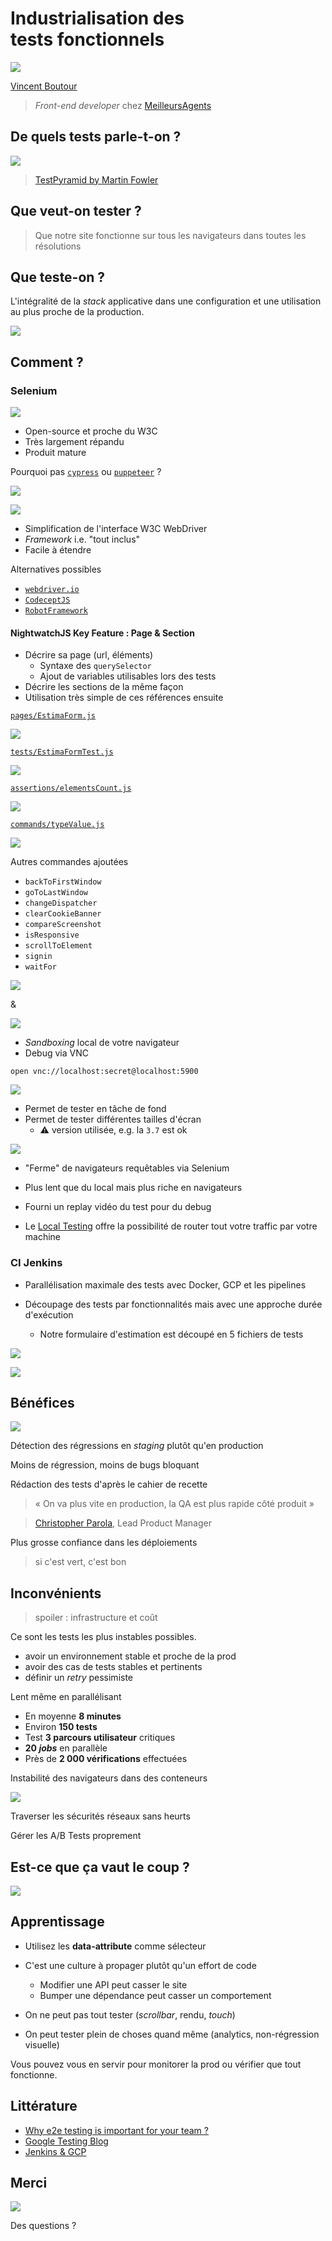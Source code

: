# Industrialisation des tests fonctionnels

![](vibioh.png)

[Vincent Boutour](https://vibioh.fr)

> *Front-end developer* chez [MeilleursAgents](https://www.meilleursagents.com)



## De quels tests parle-t-on ?

![](test-pyramid.png)

> [TestPyramid by Martin Fowler](https://martinfowler.com/bliki/TestPyramid.html)


## Que veut-on tester ?

> Que notre site fonctionne sur tous les navigateurs dans toutes les résolutions


## Que teste-on ?

L'intégralité de la *stack* applicative dans une configuration et une utilisation au plus proche de la production.

![](popcorn.gif)



## Comment ?


### Selenium

![](selenium-logo.png)

* Open-source et proche du W3C
* Très largement répandu
* Produit mature


Pourquoi pas [`cypress`](https://docs.cypress.io/guides/guides/launching-browsers.html#Unsupported-Browsers) ou [`puppeteer`](https://pptr.dev) ?

![](browsers.png)


[![](nightwatch.png)](http://nightwatchjs.org)


* Simplification de l'interface W3C WebDriver
* *Framework* i.e. "tout inclus"
* Facile à étendre


Alternatives possibles

* [`webdriver.io`](http://webdriver.io)
* [`CodeceptJS`](https://codecept.io)
* [`RobotFramework`](http://robotframework.org)


#### NightwatchJS Key Feature : Page & Section


* Décrire sa page (url, éléments)
    * Syntaxe des `querySelector`
    * Ajout de variables utilisables lors des tests
* Décrire les sections de la même façon
* Utilisation très simple de ces références ensuite


[`pages/EstimaForm.js`](nightwatch_page.js)

![](nightwatch_page.png)


[`tests/EstimaFormTest.js`](nightwatch_test.js)

![](nightwatch_test.png)


[`assertions/elementsCount.js`](nightwatch_assertion.js)

![](nightwatch_assertion.png)


[`commands/typeValue.js`](nightwatch_command.js)

![](nightwatch_command.png)


Autres commandes ajoutées

* `backToFirstWindow`
* `goToLastWindow`
* `changeDispatcher`
* `clearCookieBanner`
* `compareScreenshot`
* `isResponsive`
* `scrollToElement`
* `signin`
* `waitFor`


![](docker.png)

&

![](selenium-logo.png)


* *Sandboxing* local de votre navigateur
* Debug via VNC


```
open vnc://localhost:secret@localhost:5900
```

![](e2e.gif)


* Permet de tester en tâche de fond
* Permet de tester différentes tailles d'écran
  * ⚠ version utilisée, e.g. la `3.7` est ok


[![](browserstack.png)](https://www.browserstack.com)

* "Ferme" de navigateurs requêtables via Selenium
* Plus lent que du local mais plus riche en navigateurs


* Fourni un replay vidéo du test pour du debug
* Le [Local Testing](https://www.browserstack.com/local-testing) offre la possibilité de router tout votre traffic par votre machine


### CI Jenkins

* Parallélisation maximale des tests avec Docker, GCP et les pipelines

* Découpage des tests par fonctionnalités mais avec une approche durée d'exécution
  * Notre formulaire d'estimation est découpé en 5 fichiers de tests


![](jenkins_e2e.png)


![](jenkins_pipeline.png)



## Bénéfices

![](bump.gif)


Détection des régressions en *staging* plutôt qu'en production


Moins de régression, moins de bugs bloquant

Rédaction des tests d'après le cahier de recette


> « On va plus vite en production, la QA est plus rapide côté produit »

> [Christopher Parola](https://twitter.com/chrisparola), Lead Product Manager


Plus grosse confiance dans les déploiements

> si c'est vert, c'est bon


## Inconvénients

> spoiler : infrastructure et coût


Ce sont les tests les plus instables possibles.

* avoir un environnement stable et proche de la prod
* avoir des cas de tests stables et pertinents
* définir un *retry* pessimiste


Lent même en parallélisant

* En moyenne **8 minutes**
* Environ **150 tests**
* Test **3 parcours utilisateur** critiques
* **20 *jobs*** en parallèle
* Près de **2 000 vérifications** effectuées


Instabilité des navigateurs dans des conteneurs

![](chrome-ram.jpg)


Traverser les sécurités réseaux sans heurts

Gérer les A/B Tests proprement



## Est-ce que ça vaut le coup ?

![](yes.gif)


## Apprentissage


* Utilisez les **data-attribute** comme sélecteur


* C'est une culture à propager plutôt qu'un effort de code
  * Modifier une API peut casser le site
  * Bumper une dépendance peut casser un comportement


* On ne peut pas tout tester (*scrollbar*, rendu, *touch*)

* On peut tester plein de choses quand même (analytics, non-régression visuelle)


Vous pouvez vous en servir pour monitorer la prod ou vérifier que tout fonctionne.


## Littérature

* [Why e2e testing is important for your team ?](https://medium.freecodecamp.org/why-end-to-end-testing-is-important-for-your-team-cb7eb0ec1504)
* [Google Testing Blog](https://testing.googleblog.com)
* [Jenkins & GCP](https://cloud.google.com/solutions/using-jenkins-for-distributed-builds-on-compute-engine)


## Merci

![](minions_applause.gif)

Des questions ?

